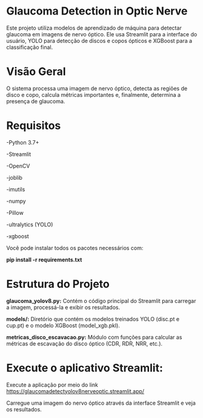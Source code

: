 # Glaucoma Detection in Optic Nerve

Este projeto utiliza modelos de aprendizado de máquina para detectar glaucoma em imagens de nervo óptico. Ele usa Streamlit para a interface do usuário, YOLO para detecção de discos e copos ópticos e XGBoost para a classificação final.

# Visão Geral
O sistema processa uma imagem de nervo óptico, detecta as regiões de disco e copo, calcula métricas importantes e, finalmente, determina a presença de glaucoma.

# Requisitos
-Python 3.7+

-Streamlit

-OpenCV

-joblib

-imutils

-numpy

-Pillow

-ultralytics (YOLO)

-xgboost

Você pode instalar todos os pacotes necessários com:

**pip install -r requirements.txt**


# Estrutura do Projeto

**glaucoma_yolov8.py:** Contém o código principal do Streamlit para carregar a imagem, processá-la e exibir os resultados.

**models/:** Diretório que contém os modelos treinados YOLO (disc.pt e cup.pt) e o modelo XGBoost (model_xgb.pkl).

**metricas_disco_escavacao.py:** Módulo com funções para calcular as métricas de escavação do disco óptico (CDR, RDR, NRR, etc.).

# Execute o aplicativo Streamlit:

Execute a aplicação por meio do link https://glaucomadetectyolov8nerveoptic.streamlit.app/


Carregue uma imagem do nervo óptico através da interface Streamlit e veja os resultados.


